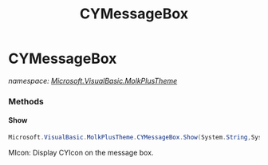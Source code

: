 ﻿---
title: CYMessageBox
---

# CYMessageBox
_namespace: [Microsoft.VisualBasic.MolkPlusTheme](N-Microsoft.VisualBasic.MolkPlusTheme.html)_



### Methods

#### Show
```csharp
Microsoft.VisualBasic.MolkPlusTheme.CYMessageBox.Show(System.String,System.String,Microsoft.VisualBasic.MolkPlusTheme.MessageBox.CYButtons,Microsoft.VisualBasic.MolkPlusTheme.MessageBox.CYIcon)
```
MIcon: Display CYIcon on the message box.




